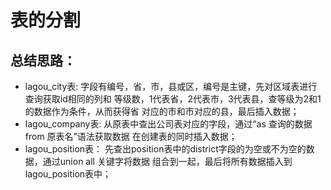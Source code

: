 # 表的分割

## 总结思路：
* lagou_city表:
	字段有编号，省，市，县或区，编号是主键，先对区域表进行查询获取id相同的列和
	等级数，1代表省，2代表市，3代表县，查等级为2和1的数据作为条件，从而获得省
	对应的市和市对应的县，最后插入数据；
* lagou_company表:
	从原表中查出公司表对应的字段，通过“as 查询的数据 from 原表名”语法获取数据
	在创建表的同时插入数据；
* lagou_position表：
	先查出position表中的district字段的为空或不为空的数据，通过union all 关键字将数据
	组合到一起，最后将所有数据插入到lagou_position表中；
